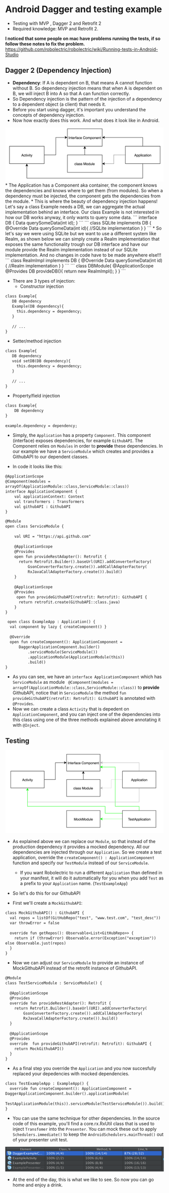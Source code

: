 # Android Dagger and testing example

* Testing with MVP , Dagger 2 and Retrofit 2
* Required knowledge: MVP  and Retrofit 2.

**I noticed that some people on mac have problems running the tests, if so follow these notes to fix the problem.**
https://github.com/robolectric/robolectric/wiki/Running-tests-in-Android-Studio

## Dagger 2 (Dependency Injection)

* **Dependency**: If A is dependent on B, that means A cannot function without B. So dependency injection means that when A is dependent on B, we will inject B into A so that A can function correctly.
* So Dependency injection is the pattern of the injection of a dependency to a dependent object (a client) that needs it.
* Before you start using dagger, it's important you understand the concepts of dependency injection.
* Now how exactly does this work. And what does it look like in Android.
 <img src="/DI-pattern.png" alt="Dependency pattern">
* The Application has a Component aka container, the component knows the dependencies and knows where to get them (from modules). So when a dependency must be injected, the component gets the dependencies from the module.
* This is where the beauty of dependency injection happens! Let's say a class Example needs a DB, we can aggregate the actual implementation behind an interface. Our class Example is not interested in how our DB works anyway, it only wants to query some data.
```
interface DB {
    Data querySomeData(int id);
}
```
```
class SQLite implements DB {
    @Override
    Data querySomeData(int id){
        //SQLite implementation
    }
}
```
* So let's say we were using SQLite but we want to use a different system like Realm, as shown below we can simply create a Realm implementation that exposes the same functionality trough our DB interface and have our module provide the Realm implementation instead of our SQLite implementation. And no changes in code have to be made anywhere else!!!
```
class RealmImpl implements DB {
    @Override
    Data querySomeData(int id){
        //Realm implementation
    }
}
```
```
class DBModule{
     @ApplicationScope
     @Provides
      DB provideDB(){
       return new RealmImpl();
     }
}
```

* There are 3 types of injection:
  * Constructor injection
 ```
 class Example{
    DB dependency
    Example(DB dependency){
      this.dependency = dependency;
    }
    
    // ...
 }
   ```
  * Setter/method injection
 ```
 class Example{
    DB dependency
    void setDB(DB dependency){
      this.dependency = dependency;
    }
    
    // ...
 }
 ```
  * Property/field injection
 ```
 class Example{
     DB dependency
 }
  
 example.dependency = dependency;
 ```

* Simply, the `Application` has a property `Component`. This component (interface) exposes dependencies, for example `GithubAPI`. The Component relies on `Modules` in order to **provide** these dependencies. In our example we have a `ServiceModule` which creates and provides a GithubAPI to our dependent classes.

 * In code it looks like this:
 ```
 @ApplicationScope
 @Component(modules = arrayOf(ApplicationModule::class,ServiceModule::class))
 interface ApplicationComponent {
     val applicationContext: Context
     val transformers : Transformers
     val githubAPI : GithubAPI
 }
 ```
 ```
@Module
open class ServiceModule {

     val URI = "https://api.github.com"

     @ApplicationScope
     @Provides
     open fun provideRestAdapter(): Retrofit {
       return Retrofit.Builder().baseUrl(URI).addConverterFactory(
           GsonConverterFactory.create()).addCallAdapterFactory(
           RxJavaCallAdapterFactory.create()).build()
     }

     @ApplicationScope
     @Provides
      open fun provideGithubAPI(retrofit: Retrofit): GithubAPI {
       return retrofit.create(GithubAPI::class.java)
     }
}
 ```
 ```
  open class ExampleApp : Application() {
   val component by lazy { createComponent() }

   @Override
   open fun createComponent(): ApplicationComponent =
       DaggerApplicationComponent.builder()
           .serviceModule(ServiceModule())
           .applicationModule(ApplicationModule(this))
           .build()
 }
 ```
 
 * As you can see, we have an `interface ApplicationComponent` which has `ServiceModule` as module ` @Component(modules = arrayOf(ApplicationModule::class,ServiceModule::class))` to **provide** GithubAPI, notice that in `ServiceModule` the method `fun provideGithubAPI(retrofit: Retrofit): GithubAPI` is annotated with `@Provides`.
 * Now we can create a class `Activity` that is depedent on `ApplicationComponent`, and you can inject one of the dependencies into this class using one of the three methods explained above annotating it with `@Inject`.
 
## Testing

 <img src="/DI-testing.png" alt="Dependency injection testing">

* As explained above we can replace our `Module`, so that instead of the production dependency it provides a mocked dependency. All our dependencies are injected through our `Application`. So we create a test application, override the `createComponent() : ApplicationComponent` function and specify our `TestModule` instead of our `ServiceModule`.
     *  If you want Robolectric to run a different `Application` than defined in your manifest, it will do it automatically for you when you add `Test` as a prefix to your `Application` name. (`TestExampleApp`)

* So let's do this for our GithubAPI
* First we'll create a `MockGithubAPI`:
```
class MockGithubAPI() : GithubAPI {
  val repos = listOf(GitHubRepo("test", "www.test.com", "test_desc"))
  var throwError = false

  override fun getRepos(): Observable<List<GitHubRepo>> {
    return if (throwError) Observable.error(Exception("exception")) else Observable.just(repos)
  }
}
```

* Now we can adjust our `ServiceModule` to provide an instance of MockGithubAPI instead of the retrofit instance of GithubAPI. 
```
@Module
class TestServiceModule : ServiceModule() {

  @ApplicationScope
  @Provides
  override fun provideRestAdapter(): Retrofit {
    return Retrofit.Builder().baseUrl(URI).addConverterFactory(
        GsonConverterFactory.create()).addCallAdapterFactory(
        RxJavaCallAdapterFactory.create()).build()
  }

  @ApplicationScope
  @Provides
  override  fun provideGithubAPI(retrofit: Retrofit): GithubAPI {
    return MockGithubAPI()
  }
}
```

* As a final step you override the `Application` and you now succesfully replaced your depedencies with mocked dependencies.

```
class TestExampleApp : ExampleApp() {
  override fun createComponent(): ApplicationComponent = DaggerApplicationComponent.builder().applicationModule(
      TestApplicationModule(this)).serviceModule(TestServiceModule()).build()
}
```

* You can use the same technique for other dependencies. In the source code of this example, you'll find a core.rx.RxUtil class that is used to inject `Transfomer` into the `Presenter`. You can mock these out to apply `Schedulers.immediate()` to keep the `AndroidSchedulers.mainThread()` out of your presenter unit test.

 <img src="/Test-coverage.png" alt="Test coverage">

* At the end of the day, this is what we like to see. So now you can go home and enjoy a drink.

